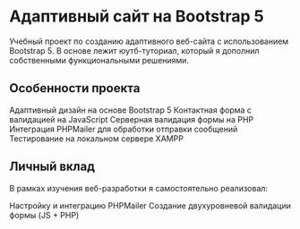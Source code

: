 # Адаптивный сайт на Bootstrap 5
Учебный проект по созданию адаптивного веб-сайта с использованием Bootstrap 5. В основе лежит юутб-туториал, который я дополнил собственными функциональными решениями.

## Особенности проекта
Адаптивный дизайн на основе Bootstrap 5
Контактная форма с валидацией на JavaScript
Серверная валидация формы на PHP
Интеграция PHPMailer для обработки отправки сообщений
Тестирование на локальном сервере XAMPP

## Личный вклад
В рамках изучения веб-разработки я самостоятельно реализовал:

Настройку и интеграцию PHPMailer
Создание двухуровневой валидации формы (JS + PHP)
